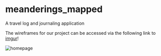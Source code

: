 # meanderings_mapped
A travel log and journaling application


The wireframes for our project can be accessed via the following link to [imgur](http://imgur.com/a/m7P3k)!

![homepage](http://i.imgur.com/HbtEaZG.jpg)
